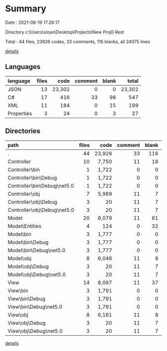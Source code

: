 # Summary

Date : 2021-08-19 17:26:17

Directory c:\Users\sloan\Desktop\Projects\New Proj0 Rest

Total : 44 files,  23926 codes, 33 comments, 116 blanks, all 24075 lines

[details](details.md)

## Languages
| language | files | code | comment | blank | total |
| :--- | ---: | ---: | ---: | ---: | ---: |
| JSON | 13 | 23,302 | 0 | 0 | 23,302 |
| C# | 17 | 416 | 33 | 98 | 547 |
| XML | 11 | 184 | 0 | 15 | 199 |
| Properties | 3 | 24 | 0 | 3 | 27 |

## Directories
| path | files | code | comment | blank | total |
| :--- | ---: | ---: | ---: | ---: | ---: |
| . | 44 | 23,926 | 33 | 116 | 24,075 |
| Controller | 10 | 7,750 | 11 | 18 | 7,779 |
| Controller\bin | 1 | 1,722 | 0 | 0 | 1,722 |
| Controller\bin\Debug | 1 | 1,722 | 0 | 0 | 1,722 |
| Controller\bin\Debug\net5.0 | 1 | 1,722 | 0 | 0 | 1,722 |
| Controller\obj | 7 | 5,989 | 11 | 7 | 6,007 |
| Controller\obj\Debug | 3 | 20 | 11 | 7 | 38 |
| Controller\obj\Debug\net5.0 | 3 | 20 | 11 | 7 | 38 |
| Model | 20 | 8,079 | 11 | 61 | 8,151 |
| Model\Entities | 4 | 124 | 0 | 32 | 156 |
| Model\bin | 3 | 1,777 | 0 | 0 | 1,777 |
| Model\bin\Debug | 3 | 1,777 | 0 | 0 | 1,777 |
| Model\bin\Debug\net5.0 | 3 | 1,777 | 0 | 0 | 1,777 |
| Model\obj | 8 | 6,046 | 11 | 8 | 6,065 |
| Model\obj\Debug | 3 | 20 | 11 | 7 | 38 |
| Model\obj\Debug\net5.0 | 3 | 20 | 11 | 7 | 38 |
| View | 14 | 8,097 | 11 | 37 | 8,145 |
| View\bin | 3 | 1,791 | 0 | 0 | 1,791 |
| View\bin\Debug | 3 | 1,791 | 0 | 0 | 1,791 |
| View\bin\Debug\net5.0 | 3 | 1,791 | 0 | 0 | 1,791 |
| View\obj | 8 | 6,181 | 11 | 8 | 6,200 |
| View\obj\Debug | 3 | 20 | 11 | 7 | 38 |
| View\obj\Debug\net5.0 | 3 | 20 | 11 | 7 | 38 |

[details](details.md)